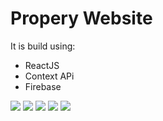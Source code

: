 # Propery Website
It is build using:
* ReactJS
* Context APi
* Firebase


![](https://imgur.com/78MRD2F.gif)
![](https://imgur.com/P9XUelF.png)
![](https://imgur.com/E3Ta8Cn.png)
![](https://imgur.com/YXYRRKS.png)
![](https://imgur.com/8koyA4f.gif)

